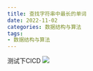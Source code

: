 ```yaml
---
title: 查找字符串中最长的单词
date: 2022-11-02
categories: 数据结构与算法
tags: 
- 数据结构与算法
---
```

测试下CICD
![](https://img-blog.csdnimg.cn/img_convert/01bbea74d2985ac2afaf91fc85332bb4.png)